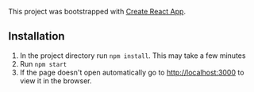 This project was bootstrapped with [Create React App](https://github.com/facebook/create-react-app).

## Installation

1) In the project directory run `npm install`. This may take a few minutes
2) Run `npm start`
3) If the page doesn't open automatically go to [http://localhost:3000](http://localhost:3000) to view it in the browser.

